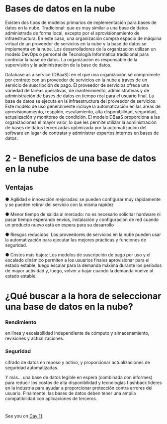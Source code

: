 

# Bases de datos en la nube

Existen dos tipos de modelos primarios de implementación para bases de
datos en la nube.
Tradicional: que es muy similar a una base de datos administrada de forma
local, excepto por el aprovisionamiento de infraestructura. En este caso, una
organización compra espacio de máquina virtual de un proveedor de
servicios en la nube y la base de datos se implementa en la nube. Los
desarrolladores de la organización utilizan un modelo DevOps o personal de
Tecnología Informática tradicional para controlar la base de datos. La
organización es responsable de la supervisión y la administración de la base
de datos.



Database as a service (DBaaS): en el que una organización se compromete
por contrato con un proveedor de servicios en la nube a través de un servicio
de suscripción de pago. El proveedor de servicios ofrece una variedad de
tareas operativas, de mantenimiento, administrativas y de administración de
bases de datos en tiempo real para el usuario final. La base de datos se
ejecuta en la infraestructura del proveedor de servicios. Este modelo de uso
generalmente incluye la automatización en las áreas de aprovisionamiento,
respaldo, escalamiento, alta disponibilidad, seguridad, actualización y
monitoreo de condición. El modelo DBaaS proporciona a las organizaciones
el mayor valor, lo que les permite utilizar la administración de bases de datos
tercerizadas optimizada por la automatización del software en lugar de
contratar y administrar expertos internos en bases de datos.


#
#
# 2 - Beneficios de una base de datos en la nube

## Ventajas

● Agilidad e innovación mejoradas: se pueden configurar muy rápidamente y se pueden retirar del servicio con la misma rapidez 

● Menor tiempo de salida al mercado: no es necesario solicitar hardware ni pasar tiempo esperando envíos, instalación y configuración de red cuando un producto nuevo está en espera para su desarrollo 

● Riesgos reducidos: Los proveedores de servicios en la nube pueden usar la automatización para ejecutar las mejores prácticas y funciones de seguridad.

● Costos más bajos: Los modelos de suscripción de pago por uso y el escalado dinámico permiten a los usuarios finales aprovisionar para el estado estable,
luego escalar para la demanda máxima durante los períodos de mayor actividad y, luego, volver a bajar cuando la demanda vuelve al estado estable.

#
#

# ¿Qué buscar a la hora de seleccionar una base de datos en la nube? 

### Rendimiento 
en línea y escalabilidad independiente de cómputo y almacenamiento, revisiones y actualizaciones.

### Seguridad
cifrado de datos en reposo y activo, y proporcionar actualizaciones de seguridad automatizadas.


Y más...
una base de datos legible en espera (combinada con informes) para reducir los costos de alta disponibilidad y tecnologías flashback líderes en la industria para ayudar a proporcionar protección contra errores del usuario. Finalmente, las bases de datos deben tener una amplia compatibilidad con aplicaciones de terceros.




















#
#
#
#
#




See you on [Day 11](day11.md).
